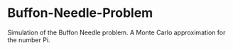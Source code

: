 # Buffon-Needle-Problem
Simulation of the Buffon Needle problem. A Monte Carlo approximation for the number Pi. 
